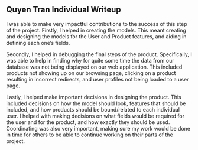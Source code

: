 ## Quyen Tran Individual Writeup

I was able to make very impactful contributions to the success of this step of the project. Firstly, I helped in creating the models. This meant creating and designing the models for the User and Product features, and aiding in defining each one’s fields. 

Secondly, I helped in debugging the final steps of the product. Specifically, I was able to help in finding why for quite some time the data from our database was not being displayed on our web application. This included products not showing up on our browsing page, clicking on a product resulting in incorrect redirects, and user profiles not being loaded to a user page.

Lastly, I helped make important decisions in designing the product. This included decisions on how the model should look, features that should be included, and how products should be bound/related to each individual user. I helped with making decisions on what fields would be required for the user and for the product, and how exactly they should be used. Coordinating was also very important, making sure my work would be done in time for others to be able to continue working on their parts of the project.
